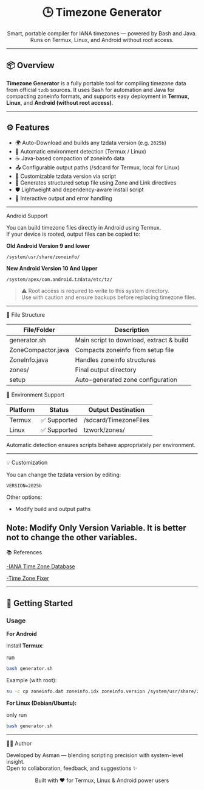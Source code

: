 <h1 align="center">🕒 Timezone Generator</h1>
<p align="center">
Smart, portable compiler for IANA timezones — powered by Bash and Java. Runs on Termux, Linux, and Android without root access.
</p>

---

## 📦 Overview

**Timezone Generator** is a fully portable tool for compiling timezone data from official `tzdb` sources. It uses Bash for automation and Java for compacting zoneinfo formats, and supports easy deployment in **Termux**, **Linux**, and **Android (without root access)**.

---

## ⚙️ Features

- 🌍 Auto-Download and builds any tzdata version (e.g. `2025b`)
- 🔧 Automatic environment detection (Termux / Linux)
- ☕ Java-based compaction of zoneinfo data
- 📤 Configurable output paths (/sdcard for Termux, local for Linux)
- 🔁 Customizable tzdata version via script
- 📄 Generates structured setup file using Zone and Link directives
- 🛡️ Lightweight and dependency-aware install script
- 💬 Interactive output and error handling

---
Android Support

You can build timezone files directly in Android using Termux.  
If your device is rooted, output files can be copied to:

**Old Android Version 9 and lower**

`
/system/usr/share/zoneinfo/
`

**New Android Version 10 And Upper**

`
/system/apex/com.android.tzdata/etc/tz/
`

> ⚠️ Root access is required to write to this system directory.  
> Use with caution and ensure backups before replacing timezone files.

---

📂 File Structure

| File/Folder         | Description                              |
|---------------------|------------------------------------------|
| generator.sh | Main script to download, extract & build |
| ZoneCompactor.java| Compacts zoneinfo from setup file        |
| ZoneInfo.java     | Handles zoneinfo structures              |
| zones/            | Final output directory                   |
| setup             | Auto-generated zone configuration        |

🧠 Environment Support

| Platform | Status      | Output Destination              |
|----------|-------------|----------------------------------|
| Termux   | ✅ Supported | /sdcard/TimezoneFiles         |
| Linux    | ✅ Supported | tzwork/zones/                 |

Automatic detection ensures scripts behave appropriately per environment.


---

💡 Customization

You can change the tzdata version by editing:

`VERSION=2025b`

Other options:
- Modify build and output paths
  
**Note: Modify Only Version Variable. It is better not to change the other variables.**
---

📚 References

[-IANA Time Zone Database](https://www.iana.org/time-zones)

[-Time Zone Fixer](https://github.com/mcornejo/TimeZoneFixer)

---

## 🚀 Getting Started

### Usage
 **For Android**
 
install **Termux**:

run 
```bash
bash generator.sh
```
Example (with root):

```bash
su -c cp zoneinfo.dat zoneinfo.idx zoneinfo.version /system/usr/share/zoneinfo/
```
**For Linux (Debian/Ubuntu):**

only run
```bash
bash generator.sh
```
---

🧑‍💻 Author

Developed by Asman — blending scripting precision with system-level insight.  
Open to collaboration, feedback, and suggestions ✨


<p align="center">Built with ❤️ for Termux, Linux & Android power users</p>


